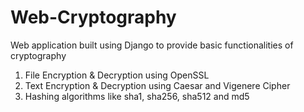 # Web-Cryptography
Web application built using Django to provide basic functionalities of cryptography
1. File Encryption & Decryption using OpenSSL
2. Text Encryption & Decryption using Caesar and Vigenere Cipher
3. Hashing algorithms like sha1, sha256, sha512 and md5
